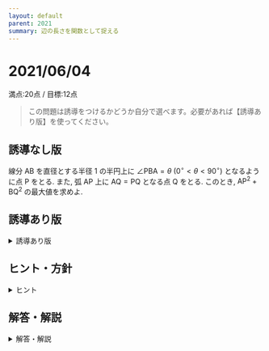 ```yaml
---
layout: default
parent: 2021
summary: 辺の長さを関数として捉える
---
```


# 2021/06/04

満点:20点 / 目標:12点

> この問題は誘導をつけるかどうか自分で選べます。必要があれば【誘導あり版】を使ってください。

## 誘導なし版

線分 $\mathrm{AB}$ を直径とする半径 $1$ の半円上に $\angle \mathrm{PBA} = \theta \ (0^\circ<\theta<90^\circ)$ となるように点 $\mathrm{P}$ をとる. また, 弧 $\mathrm{AP}$ 上に $\mathrm{AQ}=\mathrm{PQ}$ となる点 $\mathrm{Q}$ をとる. このとき, $\mathrm{AP}^2+\mathrm{BQ}^2$ の最大値を求めよ.

<div style="page-break-before:always"></div>

## 誘導あり版

<details markdown="1">
<summary>誘導あり版</summary>

一般角 $\alpha$, $\beta$ に対して, 以下の**加法定理**が成り立つ.
$$\cos(\alpha + \beta) = \cos \alpha \cos \beta - \sin \alpha \sin \beta$$

(1) 加法定理を参考にして, $\cos 2 \theta$ を $\cos \theta$ を用いて表せ.

(2) (1) の結果を利用して, $\cos^2 \dfrac{1}{2}\theta$ を $\cos \theta$ を用いて表せ.

線分 $\mathrm{AB}$ を直径とする半径 $1$ の半円上に $\angle \mathrm{PBA} = \theta \ (0^\circ<\theta<90^\circ)$ となるように点 $\mathrm{P}$ をとる. また, 弧 $\mathrm{AP}$ 上に $\mathrm{AQ}=\mathrm{PQ}$ となる点 $\mathrm{Q}$ をとる.

(3) 線分 $\mathrm{AP}$, $\mathrm{BQ}$ の長さをそれぞれ $\theta$ を用いて表せ.

(4) $\mathrm{AP}^2+\mathrm{BQ}^2$ の最大値を求めよ.

</details>

## ヒント・方針

<details markdown="1">
<summary>ヒント</summary>

- (1) (2) **2倍角の公式**, **半角の公式** 
    - 黄チャートIIB p212
- (3) まず図を描く. 直角三角形に着目する.
- (4) 三角比を統一する. 変数を置換するときは変域に注意.
    - 黄チャートIA 例題116

</details>

<div style="page-break-before:always"></div>

## 解答・解説

<details markdown="1">
<summary>解答・解説</summary>

一見図形の問題のように見えますが, 実は2次関数の最大・最小を求める問題です. 結構頑張って書いてくれましたが, 本来の出題意図である2次関数へ帰着させる部分までいけなかったものがありました.

> 文字を置換したら、必ず変域を確認する

今回は $\cos \theta = t$ のように置換することになりますが, $0^\circ < \theta < 90^\circ$ の制限から $0 < \cos \theta < 1$ ですから, $0 < t < 1$ の範囲で2次関数を処理することになります.

### 加法定理

数学II「三角関数」で学習する高校数学最重要定理です. 2つの角を加減したときの三角関数の値が, それぞれの角の三角関数の値から求まります.
ベクトルを用いると比較的簡素に証明ができます.

</details>